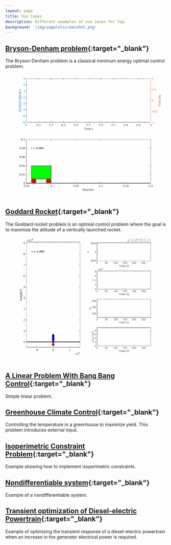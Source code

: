 ```yaml
---
layout: page
title: Use Cases
description: Different examples of use cases for Yop.
background: '/img/yopplotscreenshot.png'
---
```



## [Bryson-Denham problem](https://www.yoptimalcontrol.se/brysonDenham){:target="_blank"}
The Bryson-Denham problem is a classical minimum energy optimal control problem.
<img class="img-fluid" src="img/example_images/bryson/testAnimatedBryson2.gif" alt="BrysonAnimation">




## [Goddard Rocket](https://www.yoptimalcontrol.se/goddardLanding){:target="_blank"}
The Goddard rocket problem is an optimal control problem where the goal is to maximize the altitude of a vertically launched rocket.
<img class="img-fluid" src="img/example_images/goddard/goddardLanding.gif" alt="goddardLanding">



## [A Linear Problem With Bang Bang Control](https://www.yoptimalcontrol.se/bangFreeTf){:target="_blank"}
Simple linear problem.

## [Greenhouse Climate Control](https://www.yoptimalcontrol.se/greenhouse){:target="_blank"}
Controlling the temperature in a greenhouse to maximize yield. This problem introduces external input.

## [Isoperimetric Constraint Problem](https://www.yoptimalcontrol.se/isoConstraint){:target="_blank"}
Example showing how to implement isoperimetric constraints.

## [Nondifferentiable system](https://www.yoptimalcontrol.se/nonDiff){:target="_blank"}
Example of a nondifferentiable system.

## [Transient optimization of Diesel-electric Powertrain](https://www.yoptimalcontrol.se/transientOptimization){:target="_blank"}
Example of optimizing the transient response of a diesel-electric powertrain when an increase in the generator electrical power is required.